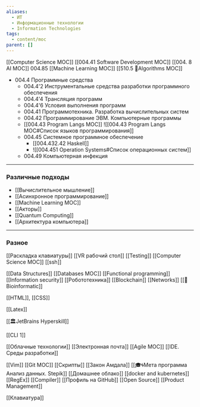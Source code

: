 ```yaml
---
aliases:
  - ИТ
  - Информационные технологии
  - Information Technologies
tags:
  - content/moc
parent: []
---
```

[[Computer Science MOC]]
[[004.41 Software Development MOC]]
[[004. 8 AI MOC]]
004.85 [[Machine Learning MOC]]
[[510.5 🐜Algorithms MOC]]

- 004.4 Программные средства
    - 004.4'2 Инструментальные средства разработки программного обеспечения
    - 004.4'4 Трансляция программ
    - 004.4'6 Условия выполнения программ
    - 004.41 Программотехника. Разработка вычислительных систем
    - 004.42 Программирование ЭВМ. Компьютерные программы
    - [[004.43 Program Langs MOC]]
        ![[004.43 Program Langs MOC#Список языков программирования]]
    - 004.45 Cистемное программное обеспечение
        - [[004.432.42 Haskell]]
        - ![[004.451 Operation Systems#Список операционных систем]]
    - 004.49 Компьютерная инфекция

---
### Различные подходы
- [[Вычислительное мышление]]
- [[Асинхронное программирование]]
- [[Machine Learning MOC]]
- [[Акторы]]
- [[Quantum Computing]]
- [[Архитектура компьютера]]
---
### Разное
[[Раскладка клавиатуры]]
[[VR рабочий стол]]
[[Testing]]
[[Computer Science MOC]]
[[ssh]]

[[Data Structures]]
[[Databases MOC]]
[[Functional programming]]
[[Information security]]
[[Робототехника]]
[[Blockchain]]
[[Networks]]
[[🧬Bioinformatic]]

[[HTML]], [[CSS]]

[[Latex]]

[[🏛JetBrains Hyperskill]]

[[CLI 1]]

[[Облачные технологии]]
[[Электронная почта]]
[[Agile MOC]]
[[IDE. Среды разработки]]

[[Vim]]
[[Git MOC]]
[[Скрипты]]
[[Закон Амдала]]
[[🎓🌀Мета программа Анализ данных. Stepik]]
[[Домашнее облако]]
[[docker and kubernetes]]
[[RegEx]]
[[Compiler]]
[[Профиль на GitHub]]
[[Open Source]]
[[Product Management]]

[[Клавиатура]]